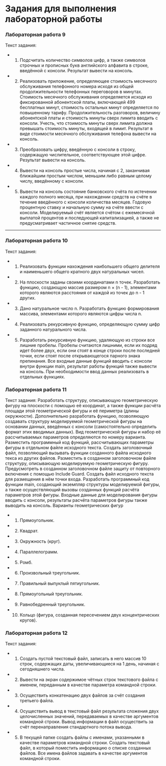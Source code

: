 # Задания для выполнения лабораторной работы
### Лабораторная работа 9
Текст задания:
- 1. Подсчитать количество символов цифр, а также символов строчных и прописных букв
английского алфавита в строке, введённой с консоли. Результат вывести на консоль.
- 2. Реализовать приложение, определяющее стоимость месячного обслуживания
телефонного номера исходя из общей продолжительности телефонных переговоров в
минутах. Стоимость месячного обслуживания определяется исходя из фиксированной
абонентской платы, включающей 499 бесплатных минут, стоимость остальных минут
определяется по повышенному тарифу. Продолжительность разговоров, величину
абонентской платы и стоимость минуты сверх лимита вводить с консоли. Учесть, что
стоимость минуты сверх лимита должна превышать стоимость минуты, входящей в лимит.
Результат в виде стоимости месячного обслуживания телефона вывести на консоль.
- 3. Преобразовать цифру, введённую с консоли в строку, содержащую числительное,
соответствующее этой цифре. Результат вывести на консоль.
- 4. Вывести на консоль простые числа, начиная с 2, заканчивая ближайшим простым числом,
меньшим либо равным целому числу, введённому с консоли.
- 5. Вывести на консоль состояние банковского счёта по истечении каждого полного месяца,
при нахождении средств на счёте в течение введённого с консоли количества месяцев.
Годовую процентную ставку и начальную сумму на счёте ввести с консоли. Моделируемый
счёт является счётом с ежемесячной выплатой процентов и последующей капитализацией,
а также не предусматривает частичное снятие средств.
- - -
### Лабораторная работа 10
Текст задания:
- 1. Реализовать функции нахождения наибольшего общего делителя и наименьшего общего
кратного двух натуральных чисел.
- 2. На плоскости заданы своими координатами n точек. Разработать функцию, создающую
массив размером n × (n - 1), элементами которого являются расстояния от каждой из точек
до n - 1 других.
- 3. Дано натуральное число n. Разработать функцию формирования массива, элементами
которого являются цифры числа n.
- 4. Реализовать рекурсивную функцию, определяющую сумму цифр заданного натурального
числа.
- 5. Разработать рекурсивную функцию, удаляющую из строки все лишние пробелы. Пробелы
считаются лишними, если их подряд идет более двух, если они стоят в конце строки после
последней точки, если стоят после открывающегося парного знака препинания.
Все входные данные функций вводить с консоли внутри функции main, результат работы функций
также вывести на консоль. При необходимости ввод данных реализовать в отдельных функциях.
### Лабораторная работа 11
Текст задания:
Разработать структуру, описывающую геометрическую фигуру на плоскости с помощью её
координат, а также функции расчёта площади этой геометрической фигуры и её периметра
(длины окружности). Дополнительно разработать функцию, позволяющую создавать структуру
моделируемой геометрической фигуры на основании данных, введённых с консоли
(самостоятельно определить формат этих вводимых данных). Вид геометрической фигуры и набор
её рассчитываемых параметров определяются по номеру варианта.
Разместить программный код функций, рассчитывающих параметры фигуры в отдельном файле
исходного текста. Создать заголовочный файл, позволяющий вызывать функции созданного файла
исходного текса из других файлов. Разместить в созданном заголовочном файле структуру,
описывающую моделируемую геометрическую фигуру. Предусмотреть в созданном заголовочном
файле защиту от повторного включения с помощью Include Guard.
Создать файл исходного текста для размещения в нём точки входа. Разработать программный код
функции main, создающий экземпляр структуры моделируемой фигуры, а также осуществляющий
вызовы созданных функций расчёта параметров этой фигуры. Входные данные для
моделирования фигуры вводить с консоли, результаты расчёта параметров фигуры также
выводить на консоль.
Варианты геометрических фигур
- 1. Прямоугольник.
- 2. Квадрат.
- 3. Окружность (круг).
- 4. Параллелограмм.
- 5. Ромб.
- 6. Произвольный треугольник.
- 7. Правильный выпуклый пятиугольник.
- 8. Прямоугольный треугольник.
- 9. Равнобедренный треугольник.
- 10. Кольцо (фигура, созданная пересечением двух концентрических кругов).
### Лабораторная работа 12
Текст задания:
- 1. Создать пустой текстовый файл, записать в него массив 10 строк, содержащих даты,
увеличивающиеся на 1 день, начиная с сегодняшнего числа.
- 2. Вывести на экран содержимое чётных строк текстового файла с именем, переданным в
качестве параметра командной строки.
- 3. Осуществить конкатенацию двух файлов за счёт создания третьего файла.
- 4. Осуществить вывод в текстовый файл результата сложения двух целочисленных значений,
передаваемых в качестве аргументов командной строки. Вывод информации в файл
осуществить за счёт перенаправления стандартного потока вывода.
- 5. В текущей папке создать файлы с именами, указанными в качестве параметров командной
строки. Создать текстовый файл, в который поместить информацию о списке созданных
файлов.
Все имена файлов задавать в качестве аргументов командной строки.
